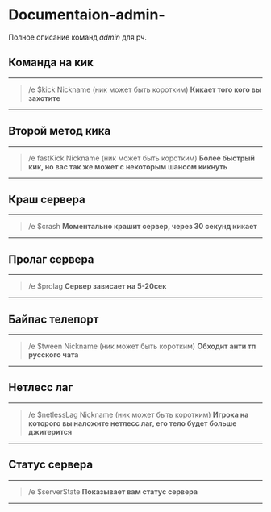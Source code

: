 # Documentaion-admin-
Полное описание команд $admin$ для рч.
 
## Команда на кик

------------------------------------------------
> /e $kick Nickname  (ник может быть коротким)
**Кикает того кого вы захотите**
------------------------------------------------

## Второй метод кика

------------------------------------------------
> /e fastKick Nickname (ник может быть коротким)
> **Более быстрый кик, но вас так же может с некоторым шансом кикнуть**
------------------------------------------------

## Краш сервера

------------------------------------------------
> /e $crash
> **Моментально крашит сервер, через 30 секунд кикает**
------------------------------------------------

## Пролаг сервера

------------------------------------------------
> /e $prolag
> **Сервер зависает на 5-20сек**
------------------------------------------------

## Байпас телепорт

------------------------------------------------
> /e $tween Nickname (ник может быть коротким)
> **Обходит анти тп русского чата**
------------------------------------------------

## Нетлесс лаг

------------------------------------------------
> /e $netlessLag Nickname (ник может быть коротким)
**Игрока на которого вы наложите нетлесс лаг, его тело будет больше джитерится**
------------------------------------------------

## Статус сервера

------------------------------------------------
> /e $serverState
**Показывает вам статус сервера**
------------------------------------------------
